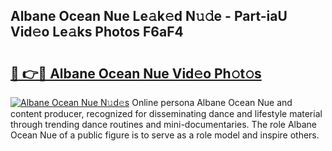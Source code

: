 ## Albane Ocean Nue Le𝚊k𝚎d N𝚞𝚍e - Part-iaU Vid𝚎o Le𝚊ks Photos F6aF4

# <h2><a href="http://fbau67i.evod.top/?m=Albane+Ocean+Nue">🔗 👉🔴 Albane Ocean Nue Vid𝚎o Ph𝚘t𝚘s</a></h2>

[![Albane Ocean Nue N𝚞d𝚎s](https://i.imgur.com/8V9OHl7.gif)](http://fbau67i.evod.top/?m=Albane+Ocean+Nue)
Online persona Albane Ocean Nue and content producer, recognized for disseminating dance and lifestyle material through trending dance routines and mini-documentaries. The role Albane Ocean Nue of a public figure is to serve as a role model and inspire others. 
